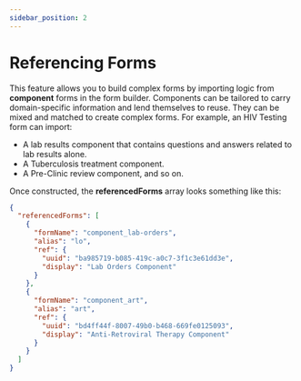 ```yaml
---
sidebar_position: 2
---
```


# Referencing Forms

This feature allows you to build complex forms by importing logic from **component** forms in the form builder. Components can be tailored to carry domain-specific information and lend themselves to reuse. They can be mixed and matched to create complex forms. For example, an HIV Testing form can import:

- A lab results component that contains questions and answers related to lab results alone.
- A Tuberculosis treatment component.
- A Pre-Clinic review component, and so on.

Once constructed, the **referencedForms** array looks something like this:

```json
{
  "referencedForms": [
    {
      "formName": "component_lab-orders",
      "alias": "lo",
      "ref": {
        "uuid": "ba985719-b085-419c-a0c7-3f1c3e61dd3e",
        "display": "Lab Orders Component"
      }
    },
    {
      "formName": "component_art",
      "alias": "art",
      "ref": {
        "uuid": "bd4ff44f-8007-49b0-b468-669fe0125093",
        "display": "Anti-Retroviral Therapy Component"
      }
    }
  ]
}
```
